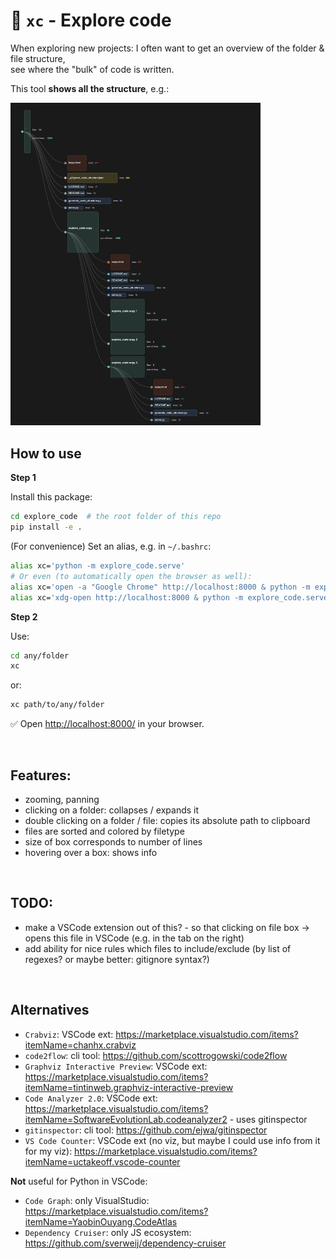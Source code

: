 # 🧭 `xc` - Explore code

When exploring new projects: I often want to get an overview of the folder & file structure,  
see where the "bulk" of code is written.

This tool **shows all the structure**, e.g.:

<img src="./img/example.png" alt="Example image" width="400" />


<br />

## How to use

**Step 1**

Install this package:
```bash
cd explore_code  # the root folder of this repo
pip install -e .
```

(For convenience) Set an alias, e.g. in `~/.bashrc`:
```bash
alias xc='python -m explore_code.serve'
# Or even (to automatically open the browser as well):
alias xc='open -a "Google Chrome" http://localhost:8000 & python -m explore_code.serve'  # for macOS
alias xc='xdg-open http://localhost:8000 & python -m explore_code.serve'  # for Linux
```

**Step 2**

Use:

```bash
cd any/folder
xc
```

or:

```bash
xc path/to/any/folder
```

✅ Open [http://localhost:8000/](http://localhost:8000/) in your browser.


<br />

## Features:

- zooming, panning
- clicking on a folder: collapses / expands it
- double clicking on a folder / file: copies its absolute path to clipboard
- files are sorted and colored by filetype
- size of box corresponds to number of lines
- hovering over a box: shows info


<br />

## TODO:

- make a VSCode extension out of this? - so that clicking on file box -> opens this file in VSCode (e.g. in the tab on the right)
- add ability for nice rules which files to include/exclude (by list of regexes? or maybe better: gitignore syntax?)


<br />

## Alternatives

- `Crabviz`: VSCode ext: https://marketplace.visualstudio.com/items?itemName=chanhx.crabviz
- `code2flow`: cli tool: https://github.com/scottrogowski/code2flow
- `Graphviz Interactive Preview`: VSCode ext: https://marketplace.visualstudio.com/items?itemName=tintinweb.graphviz-interactive-preview
- `Code Analyzer 2.0`: VSCode ext: https://marketplace.visualstudio.com/items?itemName=SoftwareEvolutionLab.codeanalyzer2 - uses gitinspector
- `gitinspector`: cli tool: https://github.com/ejwa/gitinspector
- `VS Code Counter`: VSCode ext (no viz, but maybe I could use info from it for my viz): https://marketplace.visualstudio.com/items?itemName=uctakeoff.vscode-counter

**Not** useful for Python in VSCode:
- `Code Graph`: only VisualStudio: https://marketplace.visualstudio.com/items?itemName=YaobinOuyang.CodeAtlas
- `Dependency Cruiser`: only JS ecosystem: https://github.com/sverweij/dependency-cruiser

